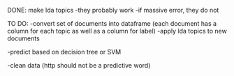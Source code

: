DONE: make lda topics
-they probably work
-if massive error, they do not

TO DO:
-convert set of documents into dataframe (each document has a column for each topic
	as well as a column for label)
-apply lda topics to new documents

-predict based on decision tree or SVM

-clean data (http should not be a predictive word)
